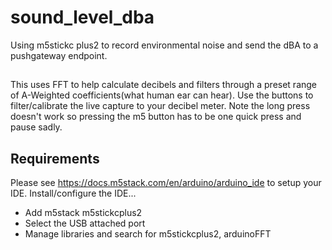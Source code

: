 # sound_level_dba

Using m5stickc plus2 to record environmental noise and send the dBA to a pushgateway endpoint.

##

This uses FFT to help calculate decibels and filters through a preset range of A-Weighted coefficients(what human ear can hear). Use the buttons to filter/calibrate the live capture to your decibel meter. Note the long press doesn't work so pressing the m5 button has to be one quick press and pause sadly.

## Requirements

Please see https://docs.m5stack.com/en/arduino/arduino_ide to setup your IDE. Install/configure the IDE...

* Add m5stack m5stickcplus2
* Select the USB attached port
* Manage libraries and search for m5stickcplus2, arduinoFFT